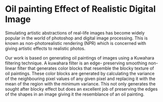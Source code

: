 # Oil painting Effect of Realistic Digital Image 

Simulating artistic abstractions of real-life images has become widely popular in the world of photoshop and digital image processing. This is known as non-photorealistic rendering (NPR) which is concerned with giving artistic effects to realistic photos. 

Our work is based on generating oil paintings of images using a Kuwahara filtering technique. A kuwahara filter is an edge- preserving smoothing non-linear filter that generates color blocks that resemble the blocky texture of oil paintings. These color blocks are generated by calculating the variance of the neighbouring pixel values of any given pixel and replacing it with the mean of the region with the minimum variance. This not only generates the sought after blocky effect but does an excellent job of preserving the edges of the shapes in an image giving it the resemblance of an oil painting.


